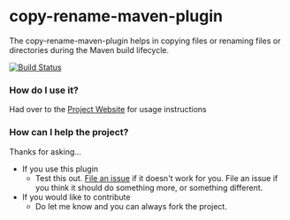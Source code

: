 copy-rename-maven-plugin
===================

The copy-rename-maven-plugin helps in copying files or renaming files or directories during the Maven build lifecycle.

[![Build Status](https://buildhive.cloudbees.com/job/coderplus/job/copy-rename-maven-plugin/badge/icon)](https://buildhive.cloudbees.com/job/coderplus/job/copy-rename-maven-plugin/)


### How do I use it? ###

Had over to the [Project Website](http://coderplus.github.io/copy-rename-maven-plugin/) for usage instructions

### How can I help the project? ###

Thanks for asking...

* If you use this plugin
	* Test this out.  [File an issue](https://github.com/coderplus/copy-rename-maven-plugin/issues) if it doesn't work for you.  File an issue if you think it should do something more, or something different.
* If you would like to contribute
	* Do let me know and you can always fork the project.

